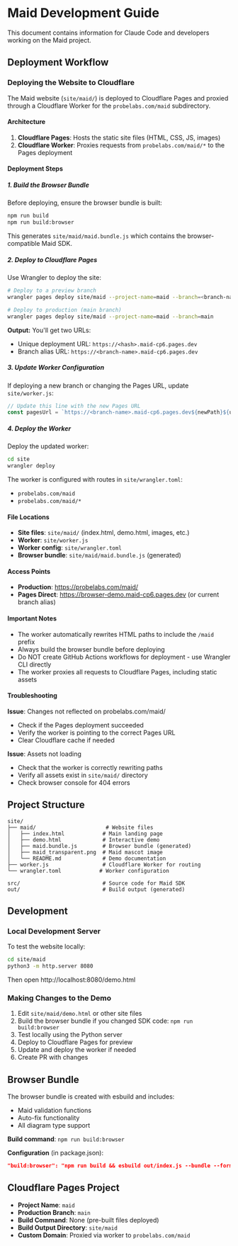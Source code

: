 # Maid Development Guide

This document contains information for Claude Code and developers working on the Maid project.

## Deployment Workflow

### Deploying the Website to Cloudflare

The Maid website (`site/maid/`) is deployed to Cloudflare Pages and proxied through a Cloudflare Worker for the `probelabs.com/maid` subdirectory.

#### Architecture

1. **Cloudflare Pages**: Hosts the static site files (HTML, CSS, JS, images)
2. **Cloudflare Worker**: Proxies requests from `probelabs.com/maid/*` to the Pages deployment

#### Deployment Steps

##### 1. Build the Browser Bundle

Before deploying, ensure the browser bundle is built:

```bash
npm run build
npm run build:browser
```

This generates `site/maid/maid.bundle.js` which contains the browser-compatible Maid SDK.

##### 2. Deploy to Cloudflare Pages

Use Wrangler to deploy the site:

```bash
# Deploy to a preview branch
wrangler pages deploy site/maid --project-name=maid --branch=<branch-name>

# Deploy to production (main branch)
wrangler pages deploy site/maid --project-name=maid --branch=main
```

**Output:** You'll get two URLs:
- Unique deployment URL: `https://<hash>.maid-cp6.pages.dev`
- Branch alias URL: `https://<branch-name>.maid-cp6.pages.dev`

##### 3. Update Worker Configuration

If deploying a new branch or changing the Pages URL, update `site/worker.js`:

```javascript
// Update this line with the new Pages URL
const pagesUrl = `https://<branch-name>.maid-cp6.pages.dev${newPath}${url.search}`;
```

##### 4. Deploy the Worker

Deploy the updated worker:

```bash
cd site
wrangler deploy
```

The worker is configured with routes in `site/wrangler.toml`:
- `probelabs.com/maid`
- `probelabs.com/maid/*`

#### File Locations

- **Site files**: `site/maid/` (index.html, demo.html, images, etc.)
- **Worker**: `site/worker.js`
- **Worker config**: `site/wrangler.toml`
- **Browser bundle**: `site/maid/maid.bundle.js` (generated)

#### Access Points

- **Production**: https://probelabs.com/maid/
- **Pages Direct**: https://browser-demo.maid-cp6.pages.dev (or current branch alias)

#### Important Notes

- The worker automatically rewrites HTML paths to include the `/maid` prefix
- Always build the browser bundle before deploying
- Do NOT create GitHub Actions workflows for deployment - use Wrangler CLI directly
- The worker proxies all requests to Cloudflare Pages, including static assets

#### Troubleshooting

**Issue**: Changes not reflected on probelabs.com/maid/
- Check if the Pages deployment succeeded
- Verify the worker is pointing to the correct Pages URL
- Clear Cloudflare cache if needed

**Issue**: Assets not loading
- Check that the worker is correctly rewriting paths
- Verify all assets exist in `site/maid/` directory
- Check browser console for 404 errors

## Project Structure

```
site/
├── maid/                      # Website files
│   ├── index.html            # Main landing page
│   ├── demo.html             # Interactive demo
│   ├── maid.bundle.js        # Browser bundle (generated)
│   ├── maid_transparent.png  # Maid mascot image
│   └── README.md             # Demo documentation
├── worker.js                 # Cloudflare Worker for routing
└── wrangler.toml            # Worker configuration

src/                          # Source code for Maid SDK
out/                          # Build output (generated)
```

## Development

### Local Development Server

To test the website locally:

```bash
cd site/maid
python3 -m http.server 8080
```

Then open http://localhost:8080/demo.html

### Making Changes to the Demo

1. Edit `site/maid/demo.html` or other site files
2. Build the browser bundle if you changed SDK code: `npm run build:browser`
3. Test locally using the Python server
4. Deploy to Cloudflare Pages for preview
5. Update and deploy the worker if needed
6. Create PR with changes

## Browser Bundle

The browser bundle is created with esbuild and includes:
- Maid validation functions
- Auto-fix functionality
- All diagram type support

**Build command**: `npm run build:browser`

**Configuration** (in package.json):
```json
"build:browser": "npm run build && esbuild out/index.js --bundle --format=esm --outfile=site/maid/maid.bundle.js --platform=browser --external:fs --external:path --external:url --external:util"
```

## Cloudflare Pages Project

- **Project Name**: `maid`
- **Production Branch**: `main`
- **Build Command**: None (pre-built files deployed)
- **Build Output Directory**: `site/maid`
- **Custom Domain**: Proxied via worker to `probelabs.com/maid`
